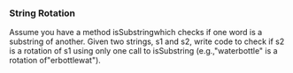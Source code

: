 ### String Rotation

Assume you have a method isSubstringwhich checks if one word is a substring of another. Given two strings, s1 and s2, write code to check if s2 is a rotation of s1 using only one call to isSubstring (e.g.,"waterbottle" is a rotation of"erbottlewat").
